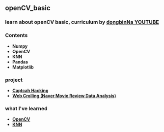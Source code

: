 ## openCV_basic

### learn about openCV basic, curriculum by [dongbinNa YOUTUBE](https://www.youtube.com/playlist?list=PLRx0vPvlEmdBx9X5xSgcEk4CEbzEiws8C)

### Contents

- **Numpy**
- **OpenCV**
- **KNN**
- **Pandas**
- **Matplotlib**

### project

- **[Captcah Hacking]()**
- **[Web Crolling (Naver Movie Review Data Analysis)]()**

### what I've learned

- **[OpenCV](https://seungw00lee.github.io/ai/computer%20vision/first/)**
- **[KNN]()**
